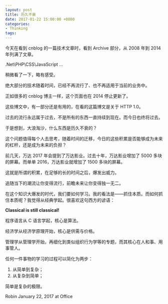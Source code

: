 ```yaml
---
layout: post
title: 历久不衰
date: 2017-01-22 15:00:00 +0800
categories:
- Thinking
tags:
---
```


今天在看到 cnblog 的一篇技术文章时，看到 Archive 部分，从 2008 年到 2014 年列满了文章。

.Net\PHP\CSS\JavaScript ...

稍微看了一下，略有感受。

绝大部分的技术随着时间，已经不再流行了、也不再适用于当前的业务中。

正如很多的 cnblog 博主一样，这个页面也在 2014 停止更新了。

这些博文中，有一部分还是有用的，在看的这篇博文是关于 HTTP 1.0。
 
过去的流行永远属于过去，不是所有的东西一直持续到现在。而今日也终将过去。

于是想到，大浪淘沙，什么东西是历久不衰的？
 
这个问题值得每个人去思考，随着时间的迁移，今日的这些积累是否能够成为未来的杠杆，还是成为未来的负担？

前几天，万达 2017 年会提到了万达影业。过去十年，万达影业增加了 5000 多块的屏幕。而单单 2016，万达影业就增加了 1500 多块的屏幕。

这就是所谓的积累，在足够的长的时间之后，爆发出威力。

追随当下的潮流让你变得流行，前瞻未来让你变得独一无二。
 
在这个知识大爆发的时代，我们要如何学习。我的看法是——抓住本质。而如何抓住本质呢？我觉得从经典学起。很喜欢这句西方的谚语：

**Classical is still classical!**
 
程序语言从 C 语言学起，核心是算法。

经济学从经济学原理开始，核心是供需与价格。

管理学从管理学开始，再细化到类似组织行为学等的专题，而其核心在人和事、用事管人。
 
任何一件事物的学习的过程可以简化为两步：

1. 从简单到复杂；
2. 从复杂到简单；

简单是复杂的极限。
 
Robin January 22, 2017 at Office
